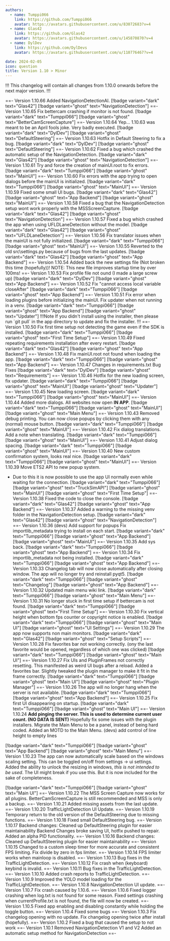 ```yaml
---
authors: 
  - name: Tumppi066
    link: https://github.com/Tumppi066
    avatar: https://avatars.githubusercontent.com/u/83072683?v=4
  - name: Glas42
    link: https://github.com/Glas42
    avatar: https://avatars.githubusercontent.com/u/145870870?v=4
  - name: DylDev
    link: https://github.com/DylDevs
    avatar: https://avatars.githubusercontent.com/u/110776467?v=4

date: 2024-02-05
icon: question
title: Version 1.10 > Minor
---
```


!!!
This changelog will contain all changes from 1.10.0 onwards before the next major version.
!!!

==- Version 1.10.66
Added NavigationDetectionAI.
[!badge variant="dark" text="Glas42"] [!badge variant="ghost" text="NavigationDetection"]
==- Version 1.10.65
Fix bettercam crashing if monitor is not found.
[!badge variant="dark" text="Tumppi066"] [!badge variant="ghost" text="BetterCamScreenCapture"]
==- Version 1.10.64
Yep... 1.10.63 was meant to be an April fools joke. Very badly executed.
[!badge variant="dark" text="DylDev"] [!badge variant="ghost" text="DefaultSteering"]
==- Version 1.10.63
Hotfix in Default Steering to fix a bug.
[!badge variant="dark" text="DylDev"] [!badge variant="ghost" text="DefaultSteering"]
==- Version 1.10.62
Fixed a bug which crashed the automatic setup of the NavigationDetection.
[!badge variant="dark" text="Glas42"] [!badge variant="ghost" text="NavigationDetection"]
==- Version 1.10.61
Try and force the creation of mainUI.root to fix errors.
[!badge variant="dark" text="Tumppi066"] [!badge variant="ghost" text="MainUI"]
==- Version 1.10.60
Fix errors with the app trying to open dialogs before the mainUI is initialized.
[!badge variant="dark" text="Tumppi066"] [!badge variant="ghost" text="MainUI"]
==- Version 1.10.59
Fixed some small UI bugs.
[!badge variant="dark" text="Glas42"] [!badge variant="ghost" text="App Backend"] [!badge variant="ghost" text="MainUI"]
==- Version 1.10.58
Fixed a bug that the NavigationDetection setup wont work properly with the MSSScreenCapture.
[!badge variant="dark" text="Glas42"] [!badge variant="ghost" text="NavigationDetection"]
==- Version 1.10.57
Fixed a bug which crashed the app when using UFLDLaneDetection without the model.
[!badge variant="dark" text="Glas42"] [!badge variant="ghost" text="UFLDLaneDetection"]
==- Version 1.10.56
Fix translator issues when the mainUI is not fully initialized.
[!badge variant="dark" text="Tumppi066"] [!badge variant="ghost" text="MainUI"]
==- Version 1.10.55
Reverted to the old src\settings.py because of bugs from the last updates.
[!badge variant="dark" text="Glas42"] [!badge variant="ghost" text="App Backend"]
==- Version 1.10.54
Added back the new settings file (Not broken this time (hopefully))!
NOTE: This new file improves startup time by over 100ms!
==- Version 1.10.53
Fix profile file not ound (I made a large screw up)
[!badge variant="dark" text="DylDev"] [!badge variant="ghost" text="App Backend"]
==- Version 1.10.52
Fix "cannot access local variable closeAfter"
[!badge variant="dark" text="Tumppi066"] [!badge variant="ghost" text="App Backend"]
==- Version 1.10.51
Fix error when loading plugins before initializing the mainUI.
Fix updater when not running in a venv.
[!badge variant="dark" text="Tumppi066"] [!badge variant="ghost" text="App Backend"] [!badge variant="ghost" text="Updater"]
!!!Note
If you didn't install using the installer, then please run ´git pull´ in the app directory to update and fix the installer. 
!!!
==- Version 1.10.50
Fix first time setup not detecting the game even if the SDK is installed.
[!badge variant="dark" text="Tumppi066"] [!badge variant="ghost" text="First Time Setup"]
==- Version 1.10.49
Fixed repeating requirements installation after every restart.
[!badge variant="dark" text="Glas42"] [!badge variant="ghost" text="App Backend"]
==- Version 1.10.48
Fix mainUI.root not found when loading the app.
[!badge variant="dark" text="Tumppi066"] [!badge variant="ghost" text="App Backend"]
==- Version 1.10.47
Changes in requirements.txt
Bug Fixes
[!badge variant="dark" text="DylDev"] [!badge variant="ghost" text="Requirements"]
==- Version 1.10.46
Hotfix for the new loading screen, fix updater.
[!badge variant="dark" text="Tumppi066"] [!badge variant="ghost" text="MainUI"] [!badge variant="ghost" text="Updater"]
==- Version 1.10.45
New loading screen.
[!badge variant="dark" text="Tumppi066"] [!badge variant="ghost" text="MainUI"]
==- Version 1.10.44
Added more dialogs.
All websites now open **IN APP**.
[!badge variant="dark" text="Tumppi066"] [!badge variant="ghost" text="MainUI"] [!badge variant="ghost" text="Main Menu"]
==- Version 1.10.43
Removed debug printing.
You can now close popups by clicking them with any (normal) mouse button.
[!badge variant="dark" text="Tumppi066"] [!badge variant="ghost" text="MainUI"]
==- Version 1.10.42
Fix dialog translations.
Add a note when translating.
[!badge variant="dark" text="Tumppi066"] [!badge variant="ghost" text="MainUI"]
==- Version 1.10.41
Adjust dialog spacing.
[!badge variant="dark" text="Tumppi066"] [!badge variant="ghost" text="MainUI"]
==- Version 1.10.40
New custom confirmation system, looks real nice.
[!badge variant="dark" text="Tumppi066"] [!badge variant="ghost" text="MainUI"]
==- Version 1.10.39
Move ETS2 API to new popup system.
- Due to this it is now possible to use the app UI normally even while waiting for the connection.
[!badge variant="dark" text="Tumppi066"] [!badge variant="ghost" text="TruckSimAPI"] [!badge variant="ghost" text="MainUI"] [!badge variant="ghost" text="First Time Setup"]
==- Version 1.10.38
Fixed the code to close the console.
[!badge variant="dark" text="Glas42"] [!badge variant="ghost" text="App Backend"]
==- Version 1.10.37
Added a warning to the missing venv folder in the NavigationDetection setup.
[!badge variant="dark" text="Glas42"] [!badge variant="ghost" text="NavigationDetection"]
==- Version 1.10.36
(devs) Add support for popups
Fix importlib_metadata trying to install on each start.
[!badge variant="dark" text="Tumppi066"] [!badge variant="ghost" text="App Backend"] [!badge variant="ghost" text="MainUI"]
==- Version 1.10.35
Add sys back.
[!badge variant="dark" text="Tumppi066"] [!badge variant="ghost" text="App Backend"]
==- Version 1.10.34
Fix importlib_metadata not being installed.
[!badge variant="dark" text="Tumppi066"] [!badge variant="ghost" text="App Backend"]
==- Version 1.10.33
Changelog tab will now close automatically after closing window.
The app will no longer try and reinstall pyqt5.
[!badge variant="dark" text="Tumppi066"] [!badge variant="ghost" text="Changelog"] [!badge variant="ghost" text="App Backend"]
==- Version 1.10.32
Updated main menu wiki link.
[!badge variant="dark" text="Tumppi066"] [!badge variant="ghost" text="Main Menu"]
==- Version 1.10.31
No longer stuck in first time setup if bettercam is not found.
[!badge variant="dark" text="Tumppi066"] [!badge variant="ghost" text="First Time Setup"]
==- Version 1.10.30
Fix vertical height when bottom fps counter or copyright notice is enabled.
[!badge variant="dark" text="Tumppi066"] [!badge variant="ghost" text="Main UI"] [!badge variant="ghost" text="UI Settings"]
==- Version 1.10.29
The app now supports non main monitors.
[!badge variant="dark" text="Glas42"] [!badge variant="ghost" text="Setup Scripts"]
==- Version 1.10.28
Fix favorites bar not working correctly. (ony the last favorite would be opened, regardless of which one was clicked)
[!badge variant="dark" text="Tumppi066"] [!badge variant="ghost" text="Main UI"]
==- Version 1.10.27
Fix UIs and PluginFrames not correctly resetting. This manifested as weird UI bugs after a reload.
Added a favorites bar.
Slightly tweaked the plugin manager to make it fit in the frame correctly.
[!badge variant="dark" text="Tumppi066"] [!badge variant="ghost" text="Main UI"] [!badge variant="ghost" text="Plugin Manager"]
==- Version 1.10.26
The app will no longer hang when the server is not available.
[!badge variant="dark" text="Tumppi066"] [!badge variant="ghost" text="App Backend"]
==- Version 1.10.25
Fix first UI disappearing on startup.
[!badge variant="dark" text="Tumppi066"] [!badge variant="ghost" text="Main UI"]
==- Version 1.10.24
**Add pinging the server. This is used to determine current user count. (NO DATA IS SENT)**
Hopefully fix some issues with the plugin installers.
Migrate the Main Menu to be a panel, instead of being hard coded.
Added an MOTD to the Main Menu.
(devs) add control of line height to empty lines

[!badge variant="dark" text="Tumppi066"] [!badge variant="ghost" text="App Backend"] [!badge variant="ghost" text="Main Menu"]
==- Version 1.10.23
The app can now automatically scale based on the windows scaling setting. This can be toggled on/off from settings -> ui settings.
Added the ability to unlock the resizing in windows, *this is not intended to be used*. The UI might break if you use this. But it is now included for the sake of completeness.

[!badge variant="dark" text="Tumppi066"] [!badge variant="ghost" text="Main UI"]
==- Version 1.10.22
The MSS Screen Capture now works for all plugins. BetterCamScreenCapture is still recommended and MSS is only a backup.
==- Version 1.10.21
Added missing assets from the last update.
==- Version 1.10.20
TrafficLightDetection UI Update.
==- Version 1.10.19
Temporary return to the old version of the DefaultSteering due to missing functions.
==- Version 1.10.18
Fixed small DefaultSteering bug.
==- Version 1.10.17
Backend changes: Cleaned up DefaultSteering plugin for easier maintainability
Backend Changes broke saving UI, hotfix pushed to repair. 
Added an alpha PID functionality. 
==- Version 1.10.16
Backend changes: Cleaned up DefaultSteering plugin for easier maintainability
==- Version 1.10.15
Changed to a custom sleep timer for more accurate and consistent FPS limiting.
Fix divide by zero in fps limiter.
==- Version 1.10.14
FPS limiter works when mainloop is disabled.
==- Version 1.10.13
Bug fixes in the TrafficLightDetection.
==- Version 1.10.12
Fix crash when (keyboard) keybind is invalid.
==- Version 1.10.11
Bug fixes in the TrafficLightDetection.
==- Version 1.10.10
Added crash reports to TrafficLightDetection.
==- Version 1.10.9
Improved the YOLO model loading for the TrafficLightDetection.
==- Version 1.10.8
NavigationDetection UI update.
==- Version 1.10.7
Fix crash caused by 1.10.6.
==- Version 1.10.6
Fixed logger crashing when log.txt is not found for some reason.
Fixed settings crashing when currentProfile.txt is not found, the file will now be created.
==- Version 1.10.5
Fixed app enabling and disabling constantly while holding the toggle button.
==- Version 1.10.4
Fixed some bugs
==- Version 1.10.3
Fix changelog opening with no update.
Fix changelog opening twice after install (hopefully).
==- Version 1.10.2
Fixed a bug that caused the setup to not work
==- Version 1.10.1
Removed NavigationDetection V1 and V2
Added an automatic setup method for NavigationDetection
==-
